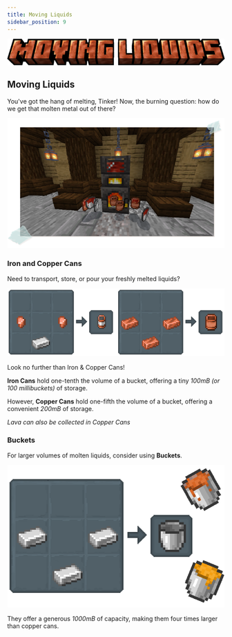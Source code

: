 ```yaml
---
title: Moving Liquids
sidebar_position: 9
---
```


![Moving Liquids](../../_assets/images/tinkers-moving_liquids.png)

## Moving Liquids

You've got the hang of melting, Tinker! Now, the burning question: how do we get that molten metal out of there?

![Cans and Melter](../../_assets/images/tinkers-cans_and_melter.png)

### Iron and Copper Cans

Need to transport, store, or pour your freshly melted liquids? 

![Cans Recipe](../../_assets/images/tinkers-cans_recipe.png)

Look no further than Iron & Copper Cans!

**Iron Cans** hold one-tenth the volume of a bucket, offering a tiny *100mB (or 100 millibuckets)* of storage.

However, **Copper Cans** hold one-fifth the volume of a bucket, offering a convenient *200mB* of storage.

*Lava can also be collected in Copper Cans*

### Buckets

For larger volumes of molten liquids, consider using **Buckets**.
 
![Bucket Recipe](../../_assets/images/tinkers-bucket_recipe.png)

They offer a generous *1000mB* of capacity, making them four times larger than copper cans.